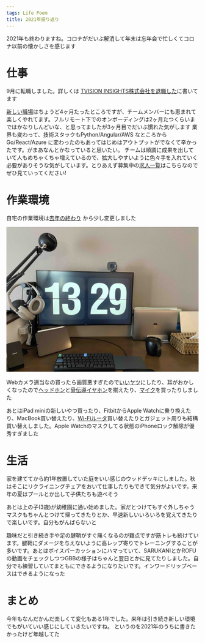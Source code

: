 ```yaml
---
tags: Life Poem
title: 2021年振り返り
---
```


2021年も終わりますね。コロナがだいぶ解消して年末は忘年会で忙しくてコロナ以前の懐かしさを感じます

# 仕事

9月に転職しました。詳しくは [TVISION INSIGHTS株式会社を退職した](https://blog.taross-f.dev/change-job-202109/)に書いてます

[新しい職場](https://wp.bedore.jp/)はちょうど4ヶ月たったところですが、チームメンバーにも恵まれて楽しくやれてます。フルリモート下でのオンボーディングは2ヶ月たつくらいまではかなりしんどいな、と思ってましたが3ヶ月目でだいぶ慣れた気がします
業界も変わって、技術スタックもPython/Angular/AWS なところから Go/React/Azure に変わったのもあってはじめはアウトプットがでなくて辛かったです。がまあなんとかなっていると思いたい。
チームは順調に成果を出していて人もめちゃくちゃ増えているので、拡大しやすいように色々手を入れていく必要がありそうな気がしています。とりあえず募集中の[求人一覧](https://hrmos.co/pages/pkshatech/jobs)はこちらなのでぜひ見ていってください!



# 作業環境

自宅の作業環境は[去年の終わり](https://blog.taross-f.dev/desk-setup/) から少し変更しました

![見た目](https://raw.githubusercontent.com/taross-f/taross-f.github.io/master/images/IMG_7381.jpg)

Webカメラ適当なの買ったら画質悪すぎたので[いいヤツ](https://amzn.to/3FJTRAK)にしたり、耳がおかしくなったので[ヘッドホン](https://amzn.to/3pGUyFc)と[骨伝導イヤホン](https://amzn.to/31jsdvy)を揃えたり、[マイク](https://amzn.to/3pFmqd4)を買ったりしました

あとはiPad miniの新しいやつ買ったり、FitbitからApple Watchに乗り換えたり、MacBook買い替えたり、[Wi-Fiルータ](https://amzn.to/3zhSp67)買い替えたりとガジェット周りも結構買い替えしました。Apple Watchのマスクしてる状態のiPhoneロック解除が優秀すぎました


# 生活

家を建ててから約1年放置していた庭をいい感じのウッドデッキにしました。秋はそこにリクライニングチェアをおいて仕事したりもできて気分がよいです。来年の夏はプールとか出して子供たちも遊べそう

あとは上の子(3歳)が幼稚園に通い始めました。家だとつけてもすぐ外しちゃうマスクもちゃんとつけて帰ってきたりとか、早速新しいいろいろを覚えてきたりで楽しいです。自分もがんばらないと

趣味だと引き続き手や足の腱鞘がすぐ痛くなるのが難点ですが筋トレも続けています。腱鞘にダメージを与えないように高レップ寄りでトレーニングすることが多いです。あとはボイスパーカッションにハマっていて、SARUKANIとかROFUの動画をチェックしつつGBBの様子はちゃんと翌日とかに見てたりしました。自分でも練習していてまともにできるようになりたいです。インワードリップベースはできるようになった

# まとめ

今年もなんだかんだ楽しくて変化もある1年でした。来年は引き続き新しい環境でもがいていい感じにしていきたいですね。
というのを2021年のうちに書きたかったけど年越してた

